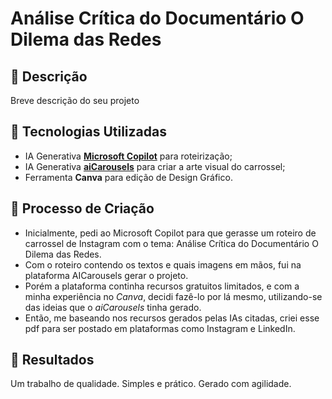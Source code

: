 # Análise Crítica do Documentário O Dilema das Redes

## 📒 Descrição
Breve descrição do seu projeto

## 🤖 Tecnologias Utilizadas
- IA Generativa **[Microsoft Copilot](https://www.bing.com/chat)** para roteirização;
- IA Generativa **[aiCarousels](https://www.aicarousels.com/)** para criar a arte visual do carrossel;
- Ferramenta **Canva** para edição de Design Gráfico.

## 🧐 Processo de Criação
- Inicialmente, pedi ao Microsoft Copilot para que gerasse um roteiro de carrossel de Instagram com o tema:
Análise Crítica do Documentário O Dilema das Redes.
- Com o roteiro contendo os textos e quais imagens em mãos, fui na plataforma AICarousels gerar o projeto.
- Porém a plataforma continha recursos gratuitos limitados, e com a minha experiência no *Canva*, decidi fazê-lo por lá mesmo, utilizando-se das ideias que o *aiCarousels* tinha gerado.
- Então, me baseando nos recursos gerados pelas IAs citadas, criei esse pdf para ser postado em plataformas como Instagram e LinkedIn.

## 🚀 Resultados
Um trabalho de qualidade. Simples e prático. Gerado com agilidade.
